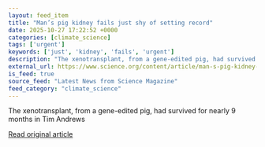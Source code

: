 ```yaml
---
layout: feed_item
title: "Man’s pig kidney fails just shy of setting record"
date: 2025-10-27 17:22:52 +0000
categories: [climate_science]
tags: ['urgent']
keywords: ['just', 'kidney', 'fails', 'urgent']
description: "The xenotransplant, from a gene-edited pig, had survived for nearly 9 months in Tim Andrews"
external_url: https://www.science.org/content/article/man-s-pig-kidney-fails-just-shy-setting-record
is_feed: true
source_feed: "Latest News from Science Magazine"
feed_category: "climate_science"
---
```


The xenotransplant, from a gene-edited pig, had survived for nearly 9 months in Tim Andrews

[Read original article](https://www.science.org/content/article/man-s-pig-kidney-fails-just-shy-setting-record)
